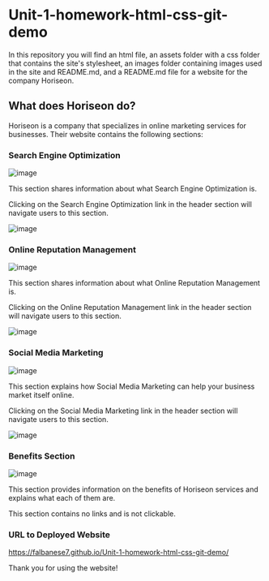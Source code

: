 # Unit-1-homework-html-css-git-demo

In this repository you will find an html file, an assets folder with a css folder that contains the site's stylesheet, an images folder containing images used in the site and README.md, and a README.md file for a website for the company Horiseon.

## What does Horiseon do?

Horiseon is a company that specializes in online marketing services for businesses. Their website contains the following sections:

### Search Engine Optimization

![image](https://user-images.githubusercontent.com/98659683/160201550-a7382689-5536-4b32-bb5e-ee87c828a651.png)

This section shares information about what Search Engine Optimization is.

Clicking on the Search Engine Optimization link in the header section will navigate users to this section.

![image](https://user-images.githubusercontent.com/98659683/160202392-8dba6398-e6dd-4505-90b5-c638787b7341.png)

### Online Reputation Management

![image](https://user-images.githubusercontent.com/98659683/160202008-948106a5-6b0a-4b24-b25a-3b478ac75f41.png)

This section shares information about what Online Reputation Management is.

Clicking on the Online Reputation Management link in the header section will navigate users to this section.

![image](https://user-images.githubusercontent.com/98659683/160202448-7bfa0b28-3057-487c-a3b5-92723d5522a9.png)

### Social Media Marketing

![image](https://user-images.githubusercontent.com/98659683/160202057-a8f21dda-d33e-41b1-a49f-a1c042e42057.png)

This section explains how Social Media Marketing can help your business market itself online.

Clicking on the Social Media Marketing link in the header section will navigate users to this section.

![image](https://user-images.githubusercontent.com/98659683/160202511-a559dc5a-9042-446f-8326-78c17cfcee89.png)

### Benefits Section

![image](https://user-images.githubusercontent.com/98659683/160202128-2aa1bd06-6323-4738-829f-2d37fa1f0a63.png)

This section provides information on the benefits of Horiseon services and explains what each of them are. 

This section contains no links and is not clickable.

### URL to Deployed Website

https://falbanese7.github.io/Unit-1-homework-html-css-git-demo/


Thank you for using the website!

